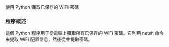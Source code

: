 使用 Python 獲取已保存的 WiFi 密碼
### 程序概述

這個 Python 程序用于從電腦上獲取所有已保存的 WiFi 密碼。它利用 netsh 命令来提取 WiFi 配置信息，然後從中提取密碼。